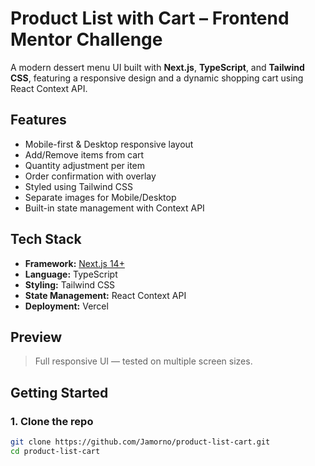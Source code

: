 # Product List with Cart – Frontend Mentor Challenge

A modern dessert menu UI built with **Next.js**, **TypeScript**, and **Tailwind CSS**, featuring a responsive design and a dynamic shopping cart using React Context API.

## Features

- Mobile-first & Desktop responsive layout
- Add/Remove items from cart
- Quantity adjustment per item
- Order confirmation with overlay
- Styled using Tailwind CSS
- Separate images for Mobile/Desktop
- Built-in state management with Context API

## Tech Stack

- **Framework:** [Next.js 14+](https://nextjs.org/)
- **Language:** TypeScript
- **Styling:** Tailwind CSS
- **State Management:** React Context API
- **Deployment:** Vercel

## Preview


> Full responsive UI — tested on multiple screen sizes.

## Getting Started

### 1. Clone the repo

```bash
git clone https://github.com/Jamorno/product-list-cart.git
cd product-list-cart
